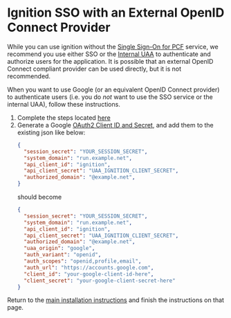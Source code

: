 # Ignition SSO with an External OpenID Connect Provider
While you can use ignition without the [Single Sign-On for PCF](./sso.md) service,
we recommend you use either SSO or the [Internal UAA](./internal_uaa.md) to
authenticate and authorize users for the application. It is possible that an
external OpenID Connect compliant provider can be used directly, but it is not
recommended.

When you want to use Google (or an equivalent OpenID Connect provider) to
authenticate users (i.e. you do _not_ want to use the SSO service or the internal UAA),
follow these instructions.

1. Complete the steps located
   [here](./README.md#create-the-ignition-config-user-provided-service)
1. Generate a Google [OAuth2 Client ID and Secret](https://console.developers.google.com/apis/credentials),
   and add them to the existing json like below:
   ```json
   {
     "session_secret": "YOUR_SESSION_SECRET",
     "system_domain": "run.example.net",
     "api_client_id": "ignition",
     "api_client_secret": "UAA_IGNITION_CLIENT_SECRET",
     "authorized_domain": "@example.net",
   }
   ```
   should become
   ```json
   {
     "session_secret": "YOUR_SESSION_SECRET",
     "system_domain": "run.example.net",
     "api_client_id": "ignition",
     "api_client_secret": "UAA_IGNITION_CLIENT_SECRET",
     "authorized_domain": "@example.net",
     "uaa_origin": "google",
     "auth_variant": "openid",
     "auth_scopes": "openid,profile,email",
     "auth_url": "https://accounts.google.com",
     "client_id": "your-google-client-id-here",
     "client_secret": "your-google-client-secret-here"
   }
   ```
Return to the [main installation
instructions](./README.md#finish-the-json-and-create-the-service-in-pas)
and finish the instructions on that page.
